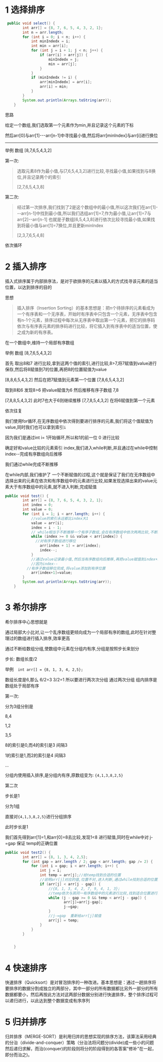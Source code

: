 # 1 选择排序

```java
 public void select() {
        int arr[] = {8, 7, 6, 5, 4, 3, 2, 1};
        int n = arr.length;
        for (int i = 0; i < n; i++) {
            int minIndedx = i;
            int min = arr[i];
            for (int j = i + 1; j < n; j++) {
                if (arr[i] > arr[j]) {
                    minIndedx = j;
                    min = arr[j];
                }
            }
            if (minIndedx != i) {
                arr[minIndedx] = arr[i];
                arr[i] = min;
            }
        }
        System.out.println(Arrays.toString(arr));
    }
```

思路



给定一个数组,我们选取第一个元素作为min,并且记录这个元素的下标

然后arr[0]与arr[1]---arr[n-1]中寻找最小值,然后将arr[minIndex]与arr[i]进行换位

---

举例 数组 [8,7,6,5,4,3,2]

第一次:  

> 选取元素8作为最小值,与[7,6,5,4,3,2]进行比较,寻找最小值,如果找到与8换位,并且记录两个的索引	
>
>  [2,7,6,5,4,3,8]

第二次:  

> 经过第一次排序,我们找到了2是这个数组中的最小值,所以这次我们在arr[1]---arr[n-1]中找到最小值,所以我们选组arr[1]=7,作为最小值,让arr[1]=7与arr[2]--arr[n-1] 也就是子数组[6,5,4,3,8]进行依次比较寻找最小值,如果找到将最小值与arr[1]=7换位,并且更新minIndex
>
> [2,3,7,6,5,4,8]

依次循环



# 2 插入排序

插入式排序属于内部排序法，是对于欲排序的元素以插入的方式找寻该元素的适当位置，以达到排序的目的



思想

> 插入排序（Insertion Sorting）的基本思想是：把n个待排序的元素看成为一个有序表和一个无序表，开始时有序表中只包含一个元素，无序表中包含有n-1个元素，排序过程中每次从无序表中取出第一个元素，把它的排序码依次与有序表元素的排序码进行比较，将它插入到有序表中的适当位置，使之成为新的有序表。



在一个数组中,维持一个局部有序数组

举例 数组 [8,7,6,5,4,3,2]

首先 取出8和7 进行比较,拿到这两个值的索引,进行比较,8>7,将7赋值到value进行保存,然后将8赋值到7的位置,再把8的位置赋值为value

[8,8,6,5,4,3,2]  然后在把7赋值到元素第一个位置 [7,8,6,5,4,3,2]

取到8和6 发现8>6  把value赋值为6 然后推移有序子数组 7,8

[7,8,8,5,4,3,2] 此时7也大于6则继续推移 [7,7,8,5,4,3,2]  在将6赋值到第一个元素

依次往复

我们使用for循环,在无序数组中依次得到要进行排序的元素,我们将这个值赋值为value,同时我们也可以拿到索引`i`

因为我们是通过int i= 1开始循环,所以和1的前一位 0 进行比较

确定好和value比较的元素索引 index,我们进入while判断,并且通过在while中控制index--完成有序数组向后推移

我们通过while完成不断推移

在while内部,我们维护了 一个不断赋值的过程,这个就是保证了我们在无序数组中选择出来的元素在依次和有序数组中的元素进行比较,如果发现选择出来的value元素大于有序数组中的元素,就不进入判断,完成赋值



```java
public void test() {
        int arr[] = {8, 7, 6, 5, 4, 3, 2, 1};
        int index = 0;
        int value = 0;
        for (int i = 1; i < arr.length; i++) {
            //value的索引永远都比index大1
            value = arr[i];
            index = i - 1;
            // while相当于不断推移一个有序子数组,会在有序数组中依次两两比较,不断推移
            while (index >= 0 && value < arr[index]) {
              //对有序子数组进行移位
                arr[index + 1] = arr[index];
                index--;
            }
            //通过value记录最小值,然后当有序数组向后推移,再把value赋值到index+1的位置
            //因为index--
          //有序子数组移位完成,将value添加到有序位置
            arr[index+1]=value;
        }
        System.out.println(Arrays.toString(arr));
    }
```

# 3 希尔排序

希尔排序中心思想就是

通过局部大小比对,让一个乱序数组更倾向成为一个局部有序的数组,此时在针对整理过的数组进行插入排序,效率更高

通过不断给数组分组,使数组中元素在分组内有序,分组是按照步长来划分

步长: 数组长度/2 

举例`  int arr[] = {8, 1, 3, 4, 2,5};`

数组长度是6,那么 6/2=3   3/2=1  所以要进行两次次分组  通过两次分组 组内排序是数组处于局部有序

第一次:

分为3组分别是

8,4

1,2

3,5

8的索引是0,而4的索引是3 间隔3

1的索引是1,而2的索引是4 间隔3

...

分组内使用插入排序,是分组内有序,原数组变为: `{4,1,3,8,2,5}`

第二次

步长是1

分为1组

直接对`{4,1,3,8,2,5}`进行分组排序

此时步长是1

我们首先得到arr[1]=1,和arr[0]=8去比较,发现1<8 进行赋值,同时在while中对  j-=gap 保证 temp的正确位置

```java
public void test2() {
        int arr[] = {8, 1, 3, 4, 2,5};
        for (int gap = arr.length / 2; gap < arr.length; gap /= 2) {
            for (int i = gap; i < arr.length; i++) {
                int j = i;
                int temp = arr[j];//给temp找到合适的位置
                //说明arr[j]对应的值,位置不对,进入判断,通过while找到合适的位置并插入
                if (arr[j] < arr[j - gap]) {
                    //{8, 1, 3, 4, 2, 7, 9, 4, 1, 3};
                    //temp依次与其同一有序数组中的元素进行比较,找到适合位置进行插入
                    while (j - gap >= 0 && temp < arr[j - gap]) {
                           arr[j]=arr[j-gap];
                           j-=gap;
                    }
                    //j-=gap  重新给arr[j]赋值
                    arr[j] = temp;
                }
            }
        }


    }
```

# 4 快速排序

快速排序（Quicksort）是对冒泡排序的一种改进。基本思想是：通过一趟排序将要排序的数据分割成独立的两部分，其中一部分的所有数据都比另外一部分的所有数据都要小，然后再按此方法对这两部分数据分别进行快速排序，整个排序过程可以递归进行，以此达到整个数据变成有序序列





# 5 归并排序

归并排序（MERGE-SORT）是利用归并的思想实现的排序方法，该算法采用经典的分治（divide-and-conquer）策略（分治法将问题分(divide)成一些小的问题然后递归求解，而治(conquer)的阶段则将分的阶段得到的各答案"修补"在一起，即分而治之)。



